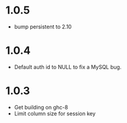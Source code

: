 # 1.0.5

* bump persistent to 2.10

# 1.0.4

* Default auth id to NULL to fix a MySQL bug.

# 1.0.3

* Get building on ghc-8
* Limit column size for session key
